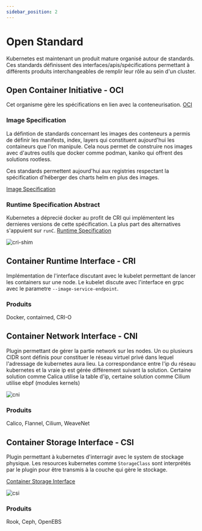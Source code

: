 ```yaml
---
sidebar_position: 2
---
```


# Open Standard

Kubernetes est maintenant un produit mature organisé autour de standards. Ces standards définissent des interfaces/apis/spécifications permettant à différents produits interchangeables de remplir leur rôle au sein d'un cluster.

## Open Container Initiative - OCI

Cet organisme gère les spécifications en lien avec la conteneurisation. [OCI](https://opencontainers.org/)

### Image Specification

La défintion de standards concernant les images des conteneurs a permis de définir les manifests, index, layers qui constituent aujourd'hui les containeurs que l'on manipule.
Cela nous permet de construire nos images avec d'autres outils que docker comme podman, kaniko qui offrent des solutions rootless.

Ces standards permettent aujourd'hui aux registries respectant la spécification d'héberger des charts helm en plus des images.

[Image Specification](https://github.com/opencontainers/image-spec/blob/main/spec.md#overview)

### Runtime Specification Abstract

Kubernetes a déprecié docker au profit de CRI qui implémentent les dernieres versions de cette spécification. La plus part des alternatives s'appuient sur `runC`.
[Runtime Specification](https://github.com/opencontainers/runtime-spec/blob/main/spec.md)

![cri-shim](/img/cri-shim.png)

## Container Runtime Interface - CRI

Implémentation de l'interface discutant avec le kubelet permettant de lancer les containers sur une node. Le kubelet discute avec l'interface en grpc avec le parametre `--image-service-endpoint`.

### Produits

Docker, contairned, CRI-O

## Container Network Interface - CNI

Plugin permettant de gérer la partie network sur les nodes. Un ou plusieurs CIDR sont définis pour constituer le réseau virtuel privé dans lequel l'adressage de kubernetes aura lieu.
La correspondance entre l'ip du réseau kubernetes et la vraie ip est gérée différement suivant la solution. Certaine solution comme Calica utilise la table d'ip, certaine solution comme Cilium utilise ebpf (modules kernels)

![cni](/img/cni.png)

### Produits

Calico, Flannel, Cilium, WeaveNet

## Container Storage Interface - CSI

Plugin permettant à kubernetes d'interragir avec le system de stockage physique. Les resources kubernetes comme `StorageClass` sont interprétés par le plugin pour être transmis à la couche qui gère le stockage.

[Container Storage Interface](https://github.com/container-storage-interface/spec/blob/master/spec.md)

![csi](/img/csi.png)

### Produits

Rook, Ceph, OpenEBS
